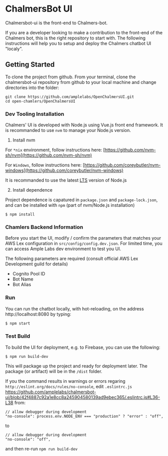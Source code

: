 # ChalmersBot UI

Chalmersbot-ui is the front-end to Chalmers-bot.

If you are a developer looking to make a contribution to the front-end of the Chalmers bot, this is the right repository to start with. The following instructions will help you to setup and deploy the Chalmers chatbot UI "localy".

## Getting Started 

To clone the project from github. From your terminal, clone the chalmersbot-ui repository from github to your local machine and change directories into the folder:

```
git clone https://github.com/amplelabs/OpenChalmersUI.git 
cd open-chamlers/OpenChalmersUI
```

### Dev Tooling Installation

Chalmers' UI is developed with Node.js using Vue.js front end framework. It is recommanded to use `nvm` to manage your Node.js version.

1. Install nvm

For `*nix` environment, follow instructions here: [https://github.com/nvm-sh/nvm](https://github.com/nvm-sh/nvm)

For `Windows`, follow instructions here: [https://github.com/coreybutler/nvm-windows](https://github.com/coreybutler/nvm-windows)

It is recommanded to use the latest [LTS](https://nodejs.org/en/about/releases/) version of Node.js

2. Install dependence

Project dependence is capatured in `package.json` and `package-lock.json`, and can be installed with `npm` (part of nvm/Node.js installation)

```
$ npm install
```

### Chamlers Backend Information

Before you start the UI, modify / confirm the parameters that matches your AWS Lex configuration in `src/config/config.dev.json`.  For limited time, you can access Ample Labs dev environment to test you UI.

The following parameters are required (consult official AWS Lex Development guild for details)
- Cognito Pool ID
- Bot Name
- Bot Alias

### Run

You can run the chatbot locally, with hot-reloading, on the address http://localhost:8080 by typing:
```bash
$ npm start
```

### Test Build

To build the UI for deployment, e.g. to Firebase, you can use the following:

```
$ npm run build-dev
```

This will package up the project and ready for deployment later. The package (or artifact) will be in the `/dist` folder.

If you the command results in warnings or errors regaring `http://eslint.org/docs/rules/no-console`, edit `.eslintrc.js` https://github.com/amplelabs/chalmersbot-ui/blob/42f4887c92a1e8cc8a245904580139ad9ebec365/.eslintrc.js#L36-L38 from:

```
// allow debugger during development                                                                                         
"no-console": process.env.NODE_ENV === "production" ? "error" : "off",
```

to

```
// allow debugger during development
"no-console": "off",
```

and then re-run `npm run build-dev`
